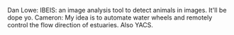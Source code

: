 Dan Lowe: IBEIS: an image analysis tool to detect animals in images. It'll be dope yo.
Cameron: My idea is to automate water wheels and remotely control the flow direction of estuaries. Also YACS.
